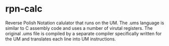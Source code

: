 # rpn-calc
Reverse Polish Notation calulator that runs on the UM. The .ums language is similar to C assembly code and uses a number of virutal registers. The original .ums file is compiled by a separate compiler specifically written for the UM and translates each line into UM instructions. 
